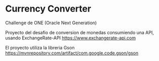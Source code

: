 # Currency Converter
Challenge de ONE (Oracle Next Generation)

Proyecto del desafio de conversion de monedas consumiendo una API, usando ExchangeRate-API
https://www.exchangerate-api.com

El proyecto utiliza la libreria Gson https://mvnrepository.com/artifact/com.google.code.gson/gson